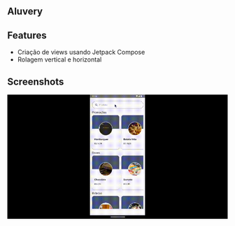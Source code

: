## Aluvery

## Features

- Criação de views usando Jetpack Compose
- Rolagem vertical e horizontal

## Screenshots

<img alt="0" src="/screenshots/0.gif"/>